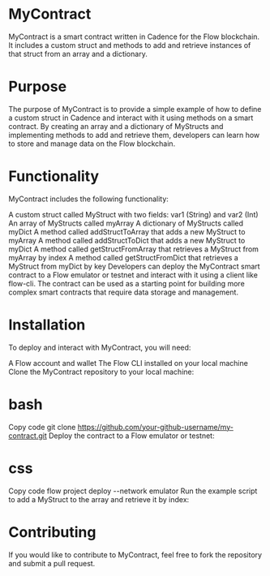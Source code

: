 # MyContract

MyContract is a smart contract written in Cadence for the Flow blockchain. It includes a custom struct and methods to add and retrieve instances of that struct from an array and a dictionary.

# Purpose

The purpose of MyContract is to provide a simple example of how to define a custom struct in Cadence and interact with it using methods on a smart contract. By creating an array and a dictionary of MyStructs and implementing methods to add and retrieve them, developers can learn how to store and manage data on the Flow blockchain.

# Functionality

MyContract includes the following functionality:

A custom struct called MyStruct with two fields: var1 (String) and var2 (Int)
An array of MyStructs called myArray
A dictionary of MyStructs called myDict
A method called addStructToArray that adds a new MyStruct to myArray
A method called addStructToDict that adds a new MyStruct to myDict
A method called getStructFromArray that retrieves a MyStruct from myArray by index
A method called getStructFromDict that retrieves a MyStruct from myDict by key
Developers can deploy the MyContract smart contract to a Flow emulator or testnet and interact with it using a client like flow-cli. The contract can be used as a starting point for building more complex smart contracts that require data storage and management.

# Installation

To deploy and interact with MyContract, you will need:

A Flow account and wallet
The Flow CLI installed on your local machine
Clone the MyContract repository to your local machine:

# bash

Copy code
git clone https://github.com/your-github-username/my-contract.git
Deploy the contract to a Flow emulator or testnet:

# css

Copy code
flow project deploy --network emulator
Run the example script to add a MyStruct to the array and retrieve it by index:

# Contributing

If you would like to contribute to MyContract, feel free to fork the repository and submit a pull request.